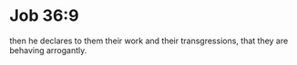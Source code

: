 # Job 36:9

then he declares to them their work and their transgressions, that they are behaving arrogantly.
